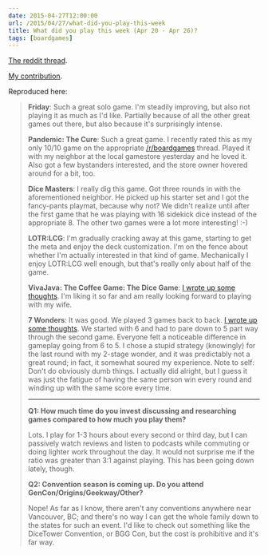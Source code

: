 ```yaml
---
date: 2015-04-27T12:00:00
url: /2015/04/27/what-did-you-play-this-week
title: What did you play this week (Apr 20 - Apr 26)?
tags: [boardgames]
---
```


<a href="https://www.reddit.com/r/boardgames/comments/340z7y/what_did_you_play_this_week_apt_20_apr_26/">The reddit thread</a>.

<a href="https://www.reddit.com/r/boardgames/comments/340z7y/what_did_you_play_this_week_apt_20_apr_26/cqqhijk">My contribution</a>.

Reproduced here:
<blockquote>
<div class="usertext-body may-blank-within md-container">
<div class="md">

<strong>Friday</strong>: Such a great solo game. I'm steadily improving, but also not playing it as much as I'd like. Partially because of all the other great games out there, but also because it's surprisingly intense.

<strong>Pandemic: The Cure</strong>: Such a great game. I recently rated this as my only 10/10 game on the appropriate <a href="https://www.reddit.com/r/boardgames" rel="nofollow">/r/boardgames</a> thread. Played it with my neighbor at the local gamestore yesterday and he loved it. Also got a few bystanders interested, and the store owner hovered around for a bit, too.

<strong>Dice Masters</strong>: I really dig this game. Got three rounds in with the aforementioned neighbor. He picked up his starter set and I got the fancy-pants playmat, because why not? We didn't realize until after the first game that he was playing with 16 sidekick dice instead of the appropriate 8. The other two games were a lot more interesting! :-)

<strong>LOTR:LCG</strong>: I'm gradually cracking away at this game, starting to get the meta and enjoy the deck customization. I'm on the fence about whether I'm actually interested in that kind of game. Mechanically I enjoy LOTR:LCG well enough, but that's really only about half of the game.

<strong>VivaJava: The Coffee Game: The Dice Game</strong>: <a href="/2015/04/24/vivajava-the-coffee-game-the-dice-game/" rel="nofollow">I wrote up some thoughts</a>. I'm liking it so far and am really looking forward to playing with my wife.

<strong>7 Wonders</strong>: It was good. We played 3 games back to back. <a href="/2015/04/26/some-words-on-iconography/" rel="nofollow">I wrote up some thoughts</a>. We started with 6 and had to pare down to 5 part way through the second game. Everyone felt a noticeable difference in gameplay going from 6 to 5. I chose a stupid strategy (knowingly) for the last round with my 2-stage wonder, and it was predictably not a great round; in fact, it somewhat soured my experience. Note to self: Don't do obviously dumb things. I actually did alright, but I guess it was just the fatigue of having the same person win every round and winding up with the same score every time.

<hr />

<strong>Q1: How much time do you invest discussing and researching games compared to how much you play them?</strong>

Lots. I play for 1-3 hours about every second or third day, but I can passively watch reviews and listen to podcasts while commuting or doing lighter work throughout the day. It would not surprise me if the ratio was greater than 3:1 against playing. This has been going down lately, though.

<strong>Q2: Convention season is coming up. Do you attend GenCon/Origins/Geekway/Other?</strong>

Nope! As far as I know, there aren't any conventions anywhere near Vancouver, BC; and there's no way I can get the whole family down to the states for such an event. I'd like to check out something like the DiceTower Convention, or BGG Con, but the cost is prohibitive and it's far way.

</div>
</div></blockquote>
